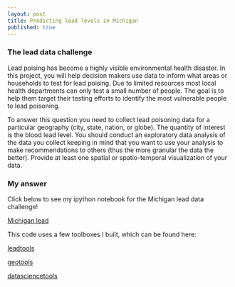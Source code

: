 ```yaml
---
layout: post
title: Predicting lead levels in Michigan
published: true
---
```





### The lead data challenge

Lead poising has become a highly visible environmental health disaster. In this project, you will help decision makers use data to inform what areas or households to test for lead poising. Due to limited resources most local health departments can only test a small number of people. The goal is to help them target their testing efforts to identify the most vulnerable people to lead poisoning.

To answer this question you need to collect lead poisoning data for a particular geography (city, state, nation, or globe). The quantity of interest is the blood lead level. You should conduct an exploratory data analysis of the data you collect keeping in mind that you want to use your analysis to make recommendations to others (thus the more granular the data the better). Provide at least one spatial or spatio-temporal visualization of your data.

### My answer

Click below to see my ipython notebook for the Michigan lead data challenge!

[Michigan lead](https://github.com/mattoby/michigan_lead/blob/master/Arnhold_lead_datachallenge.ipynb)

This code uses a few toolboxes I built, which can be found here:

[leadtools](https://github.com/mattoby/michigan_lead/blob/master/leadtools.py)

[geotools](https://github.com/mattoby/datasciencetools/blob/master/geotools.py)

[datasciencetools](https://github.com/mattoby/datasciencetools/blob/master/datasciencetools.py)
